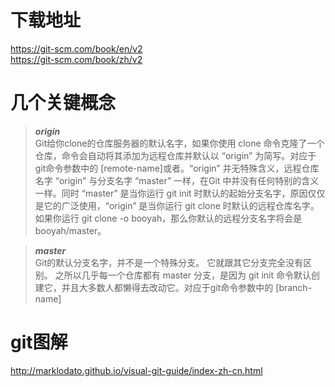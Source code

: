 # 下载地址  
https://git-scm.com/book/en/v2  
https://git-scm.com/book/zh/v2


# 几个关键概念  
>**_origin_**  
>Git给你clone的仓库服务器的默认名字，如果你使用 clone 命令克隆了一个仓库，命令会自动将其添加为远程仓库并默认以 “origin” 为简写。对应于git命令参数中的 [remote-name]或者<repository>。“origin” 并无特殊含义，远程仓库名字 “origin” 与分支名字 “master” 一样，在Git 中并没有任何特别的含义一样。同时 “master” 是当你运行 git init 时默认的起始分支名字，原因仅仅是它的广泛使用，“origin” 是当你运行 git clone 时默认的远程仓库名字。 如果你运行 git clone -o booyah，那么你默认的远程分支名字将会是 booyah/master。  

>**_master_**  
>Git的默认分支名字，并不是一个特殊分支。 它就跟其它分支完全没有区别。 之所以几乎每一个仓库都有 master 分支，是因为 git init 命令默认创建它，并且大多数人都懒得去改动它。对应于git命令参数中的 [branch-name]

# git图解  
http://marklodato.github.io/visual-git-guide/index-zh-cn.html

